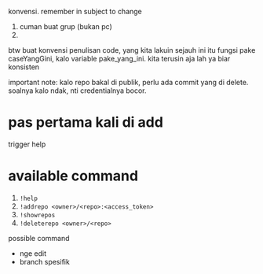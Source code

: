 konvensi. remember in subject to change

1. cuman buat grup (bukan pc)
2.

btw buat konvensi penulisan code, yang kita lakuin sejauh ini itu fungsi pake caseYangGini,
kalo variable pake_yang_ini. kita terusin aja lah ya biar konsisten

important note:
kalo repo bakal di publik, perlu ada commit yang di delete. soalnya kalo ndak, nti credentialnya bocor.

# pas pertama kali di add

trigger help

# available command

1. `!help`
2. `!addrepo <owner>/<repo>:<access_token>`
3. `!showrepos`
4. `!deleterepo <owner>/<repo>`

possible command

- nge edit
- branch spesifik
